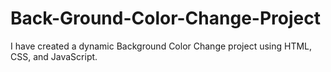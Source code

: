 # Back-Ground-Color-Change-Project
I have created a dynamic Background Color Change project using HTML, CSS, and JavaScript.
